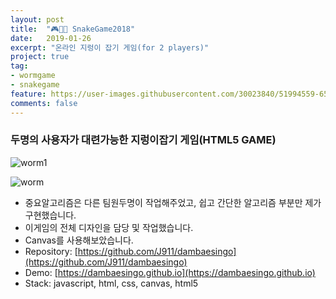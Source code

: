```yaml
---
layout: post
title:  "🎮🐍🐛 SnakeGame2018"
date:   2019-01-26
excerpt: "온라인 지렁이 잡기 게임(for 2 players)"
project: true
tag:
- wormgame
- snakegame
feature: https://user-images.githubusercontent.com/30023840/51994559-65336d00-24f4-11e9-8028-016363a0dbf6.jpg
comments: false
---
```


### 두명의 사용자가 대련가능한 지렁이잡기 게임(HTML5 GAME)

![worm1](https://user-images.githubusercontent.com/30023840/51994559-65336d00-24f4-11e9-8028-016363a0dbf6.jpg)

![worm](https://user-images.githubusercontent.com/30023840/52529025-de6d6400-2d2d-11e9-8768-edd077f8e78d.jpg)

- 중요알고리즘은 다른 팀원두명이 작업해주었고, 쉽고 간단한 알고리즘 부분만 제가 구현했습니다.
- 이게임의 전체 디자인을 담당 및 작업했습니다.
- Canvas를 사용해보았습니다.
- Repository: [https://github.com/J911/dambaesingo](https://github.com/J911/dambaesingo)
- Demo: [https://dambaesingo.github.io](https://dambaesingo.github.io)
- Stack: javascript, html, css, canvas, html5
